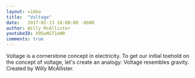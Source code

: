 ```yaml
---
layout: video
title:  "Voltage"
date:   2017-02-13 18:00:00 -0800
author: Willy McAllister
youtubeID: k9SwNST1eW0
comments: true
--- 
```


Voltage is a cornerstone concept in electricity. To get our initial toehold on the concept of voltage, let's create an analogy: Voltage resembles gravity. Created by Willy McAllister.